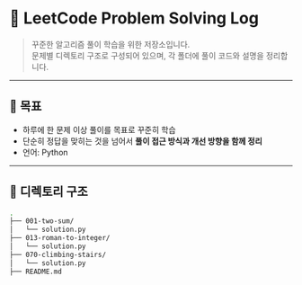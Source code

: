 # 🧠 LeetCode Problem Solving Log

> 꾸준한 알고리즘 풀이 학습을 위한 저장소입니다.  
> 문제별 디렉토리 구조로 구성되어 있으며, 각 폴더에 풀이 코드와 설명을 정리합니다.

---

## 📌 목표

- 하루에 한 문제 이상 풀이를 목표로 꾸준히 학습
- 단순히 정답을 맞히는 것을 넘어서 **풀이 접근 방식과 개선 방향을 함께 정리**
- 언어: Python

---

## 📁 디렉토리 구조

```bash
.
├── 001-two-sum/
│   └── solution.py
├── 013-roman-to-integer/
│   └── solution.py
├── 070-climbing-stairs/
│   └── solution.py
├── README.md
